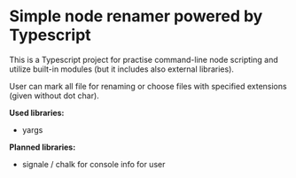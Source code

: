 # Simple node renamer powered by Typescript

This is a Typescript project for practise command-line node scripting and utilize built-in modules (but it includes also external libraries).

User can mark all file for renaming or choose files with specified extensions (given without dot char).

**Used libraries:**
- yargs

**Planned libraries:**
- signale / chalk for console info for user